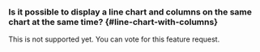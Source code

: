 ### Is it possible to display a line chart and columns on the same chart at the same time? {#line-chart-with-columns}

 This is not supported yet. You can vote for this feature request.  
